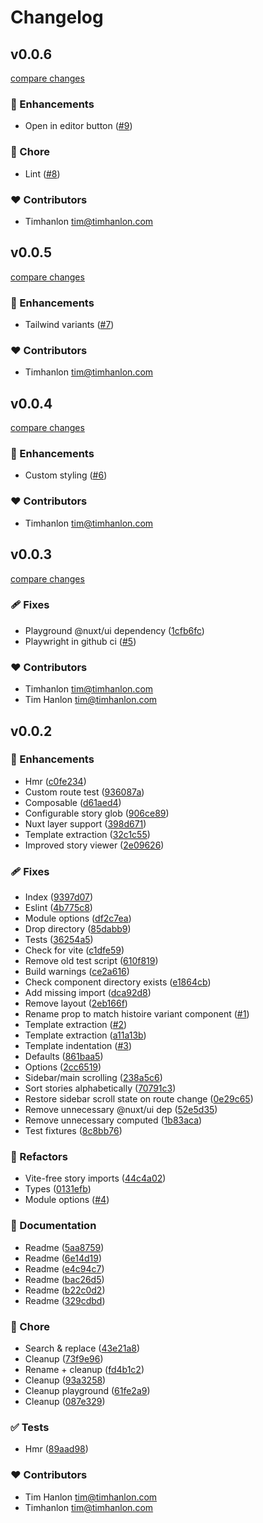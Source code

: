 # Changelog


## v0.0.6

[compare changes](https://github.com/timhanlon/bedtime/compare/v0.0.5...v0.0.6)

### 🚀 Enhancements

- Open in editor button ([#9](https://github.com/timhanlon/bedtime/pull/9))

### 🏡 Chore

- Lint ([#8](https://github.com/timhanlon/bedtime/pull/8))

### ❤️ Contributors

- Timhanlon <tim@timhanlon.com>

## v0.0.5

[compare changes](https://github.com/timhanlon/bedtime/compare/v0.0.4...v0.0.5)

### 🚀 Enhancements

- Tailwind variants ([#7](https://github.com/timhanlon/bedtime/pull/7))

### ❤️ Contributors

- Timhanlon <tim@timhanlon.com>

## v0.0.4

[compare changes](https://github.com/timhanlon/bedtime/compare/v0.0.3...v0.0.4)

### 🚀 Enhancements

- Custom styling ([#6](https://github.com/timhanlon/bedtime/pull/6))

### ❤️ Contributors

- Timhanlon <tim@timhanlon.com>

## v0.0.3

[compare changes](https://github.com/timhanlon/bedtime/compare/v0.0.2...v0.0.3)

### 🩹 Fixes

- Playground @nuxt/ui dependency ([1cfb6fc](https://github.com/timhanlon/bedtime/commit/1cfb6fc))
- Playwright in github ci ([#5](https://github.com/timhanlon/bedtime/pull/5))

### ❤️ Contributors

- Timhanlon <tim@timhanlon.com>
- Tim Hanlon <tim@timhanlon.com>

## v0.0.2


### 🚀 Enhancements

- Hmr ([c0fe234](https://github.com/timhanlon/bedtime/commit/c0fe234))
- Custom route test ([936087a](https://github.com/timhanlon/bedtime/commit/936087a))
- Composable ([d61aed4](https://github.com/timhanlon/bedtime/commit/d61aed4))
- Configurable story glob ([906ce89](https://github.com/timhanlon/bedtime/commit/906ce89))
- Nuxt layer support ([398d671](https://github.com/timhanlon/bedtime/commit/398d671))
- Template extraction ([32c1c55](https://github.com/timhanlon/bedtime/commit/32c1c55))
- Improved story viewer ([2e09626](https://github.com/timhanlon/bedtime/commit/2e09626))

### 🩹 Fixes

- Index ([9397d07](https://github.com/timhanlon/bedtime/commit/9397d07))
- Eslint ([4b775c8](https://github.com/timhanlon/bedtime/commit/4b775c8))
- Module options ([df2c7ea](https://github.com/timhanlon/bedtime/commit/df2c7ea))
- Drop directory ([85dabb9](https://github.com/timhanlon/bedtime/commit/85dabb9))
- Tests ([36254a5](https://github.com/timhanlon/bedtime/commit/36254a5))
- Check for vite ([c1dfe59](https://github.com/timhanlon/bedtime/commit/c1dfe59))
- Remove old test script ([610f819](https://github.com/timhanlon/bedtime/commit/610f819))
- Build warnings ([ce2a616](https://github.com/timhanlon/bedtime/commit/ce2a616))
- Check component directory exists ([e1864cb](https://github.com/timhanlon/bedtime/commit/e1864cb))
- Add missing import ([dca92d8](https://github.com/timhanlon/bedtime/commit/dca92d8))
- Remove layout ([2eb166f](https://github.com/timhanlon/bedtime/commit/2eb166f))
- Rename prop to match histoire variant component ([#1](https://github.com/timhanlon/bedtime/pull/1))
- Template extraction ([#2](https://github.com/timhanlon/bedtime/pull/2))
- Template extraction ([a11a13b](https://github.com/timhanlon/bedtime/commit/a11a13b))
- Template indentation ([#3](https://github.com/timhanlon/bedtime/pull/3))
- Defaults ([861baa5](https://github.com/timhanlon/bedtime/commit/861baa5))
- Options ([2cc6519](https://github.com/timhanlon/bedtime/commit/2cc6519))
- Sidebar/main scrolling ([238a5c6](https://github.com/timhanlon/bedtime/commit/238a5c6))
- Sort stories alphabetically ([70791c3](https://github.com/timhanlon/bedtime/commit/70791c3))
- Restore sidebar scroll state on route change ([0e29c65](https://github.com/timhanlon/bedtime/commit/0e29c65))
- Remove unnecessary @nuxt/ui dep ([52e5d35](https://github.com/timhanlon/bedtime/commit/52e5d35))
- Remove unnecessary computed ([1b83aca](https://github.com/timhanlon/bedtime/commit/1b83aca))
- Test fixtures ([8c8bb76](https://github.com/timhanlon/bedtime/commit/8c8bb76))

### 💅 Refactors

- Vite-free story imports ([44c4a02](https://github.com/timhanlon/bedtime/commit/44c4a02))
- Types ([0131efb](https://github.com/timhanlon/bedtime/commit/0131efb))
- Module options ([#4](https://github.com/timhanlon/bedtime/pull/4))

### 📖 Documentation

- Readme ([5aa8759](https://github.com/timhanlon/bedtime/commit/5aa8759))
- Readme ([6e14d19](https://github.com/timhanlon/bedtime/commit/6e14d19))
- Readme ([e4c94c7](https://github.com/timhanlon/bedtime/commit/e4c94c7))
- Readme ([bac26d5](https://github.com/timhanlon/bedtime/commit/bac26d5))
- Readme ([b22c0d2](https://github.com/timhanlon/bedtime/commit/b22c0d2))
- Readme ([329cdbd](https://github.com/timhanlon/bedtime/commit/329cdbd))

### 🏡 Chore

- Search & replace ([43e21a8](https://github.com/timhanlon/bedtime/commit/43e21a8))
- Cleanup ([73f9e96](https://github.com/timhanlon/bedtime/commit/73f9e96))
- Rename + cleanup ([fd4b1c2](https://github.com/timhanlon/bedtime/commit/fd4b1c2))
- Cleanup ([93a3258](https://github.com/timhanlon/bedtime/commit/93a3258))
- Cleanup playground ([61fe2a9](https://github.com/timhanlon/bedtime/commit/61fe2a9))
- Cleanup ([087e329](https://github.com/timhanlon/bedtime/commit/087e329))

### ✅ Tests

- Hmr ([89aad98](https://github.com/timhanlon/bedtime/commit/89aad98))

### ❤️ Contributors

- Tim Hanlon <tim@timhanlon.com>
- Timhanlon <tim@timhanlon.com>

